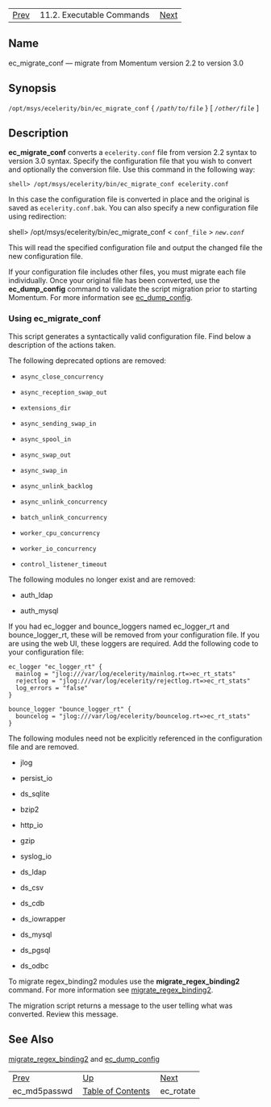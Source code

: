 |     |     |     |
| --- | --- | --- |
| [Prev](executable.ec_md5passwd)  | 11.2. Executable Commands |  [Next](executable.ec_rotate.php) |

<a name="executable.ec_migrate_conf"></a>
## Name

ec_migrate_conf — migrate from Momentum version 2.2 to version 3.0

## Synopsis

`/opt/msys/ecelerity/bin/ec_migrate_conf` { *`/path/to/file`* } [ *`/other/file`* ]

<a name="idp13710736"></a>
## Description

**ec_migrate_conf** converts a `ecelerity.conf` file from version 2.2 syntax to version 3.0 syntax. Specify the configuration file that you wish to convert and optionally the conversion file. Use this command in the following way:

`shell> /opt/msys/ecelerity/bin/ec_migrate_conf ecelerity.conf`

In this case the configuration file is converted in place and the original is saved as `ecelerity.conf.bak`. You can also specify a new configuration file using redirection:

shell> /opt/msys/ecelerity/bin/ec_migrate_conf  <
  `conf_file` > *`new.conf`*

This will read the specified configuration file and output the changed file the new configuration file.

If your configuration file includes other files, you must migrate each file individually. Once your original file has been converted, use the **ec_dump_config** command to validate the script migration prior to starting Momentum. For more information see [ec_dump_config](executable.ec_dump_config "ec_dump_config").

<a name="ec_migrate_conf.using"></a>
### Using ec_migrate_conf

<a class="indexterm" name="idp13720128"></a>

This script generates a syntactically valid configuration file. Find below a description of the actions taken.

The following deprecated options are removed:

*   `async_close_concurrency`

*   `async_reception_swap_out`

*   `extensions_dir`

*   `async_sending_swap_in`

*   `async_spool_in`

*   `async_swap_out`

*   `async_swap_in`

*   `async_unlink_backlog`

*   `async_unlink_concurrency`

*   `batch_unlink_concurrency`

*   `worker_cpu_concurrency`

*   `worker_io_concurrency`

*   `control_listener_timeout`

The following modules no longer exist and are removed:

*   auth_ldap

*   auth_mysql

If you had ec_logger and bounce_loggers named ec_logger_rt and bounce_logger_rt, these will be removed from your configuration file. If you are using the web UI, these loggers are required. Add the following code to your configuration file:

```
ec_logger "ec_logger_rt" {
  mainlog = "jlog:///var/log/ecelerity/mainlog.rt=>ec_rt_stats"
  rejectlog = "jlog:///var/log/ecelerity/rejectlog.rt=>ec_rt_stats"
  log_errors = "false"
}

bounce_logger "bounce_logger_rt" {
  bouncelog = "jlog:///var/log/ecelerity/bouncelog.rt=>ec_rt_stats"
}
```

The following modules need not be explicitly referenced in the configuration file and are removed.

*   jlog

*   persist_io

*   ds_sqlite

*   bzip2

*   http_io

*   gzip

*   syslog_io

*   ds_ldap

*   ds_csv

*   ds_cdb

*   ds_iowrapper

*   ds_mysql

*   ds_pgsql

*   ds_odbc

To migrate regex_binding2 modules use the **migrate_regex_binding2** command. For more information see [migrate_regex_binding2](executable.migrate_regex_binding2 "migrate_regex_binding2").

The migration script returns a message to the user telling what was converted. Review this message.

<a name="idp13757760"></a>
## See Also

[migrate_regex_binding2](executable.migrate_regex_binding2 "migrate_regex_binding2") and [ec_dump_config](executable.ec_dump_config.php "ec_dump_config")

|     |     |     |
| --- | --- | --- |
| [Prev](executable.ec_md5passwd)  | [Up](exe.commands.details.php) |  [Next](executable.ec_rotate.php) |
| ec_md5passwd  | [Table of Contents](index) |  ec_rotate |
